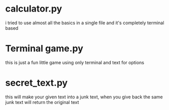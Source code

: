 # calculator.py
i tried to use almost all the basics in a single file and it's completely terminal based
# Terminal game.py
this is just a fun little game using only terminal and text for options
# secret_text.py
this will make your given text into a junk text, when you give back the same junk text will return the original text
